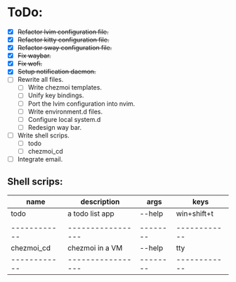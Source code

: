 # ToDo:

* [X] ~~Refactor lvim configuration file.~~
* [X] ~~Refactor kitty configuration file.~~
* [X] ~~Refactor sway configuration file.~~
* [X] ~~Fix waybar.~~
* [X] ~~Fix wofi.~~
* [X] ~~Setup notification daemon.~~
* [ ] Rewrite all files.
    * [ ] Write chezmoi templates.
    * [ ] Unify key bindings.
    * [ ] Port the lvim configuration into nvim.
    * [ ] Write environment.d files.
    * [ ] Configure local system.d
    * [ ] Redesign way bar.
* [ ] Write shell scrips.
    * [ ] todo
    * [ ] chezmoi_cd
* [ ] Integrate email.

## Shell scrips:

|name        | description     | args   | keys       |
|------------|-----------------|--------|------------|
| todo       | a todo list app | --help | win+shift+t|
|            |                 |        |            |
|------------|-----------------|--------|------------|
| chezmoi_cd | chezmoi in a VM | --help | tty        |
|------------|-----------------|--------|------------|

<!-- ||||| -->
